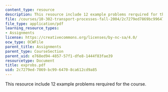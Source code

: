 ```yaml
---
content_type: resource
description: This resource include 12 example problems rerquired for the course.
file: /courses/10-302-transport-processes-fall-2004/2c7279ed7869bc9964708ca612cd9a85_exprobs.pdf
file_type: application/pdf
learning_resource_types:
- Assignments
license: https://creativecommons.org/licenses/by-nc-sa/4.0/
ocw_type: OCWFile
parent_title: Assignments
parent_type: CourseSection
parent_uid: e768ed94-4857-57f1-dfe8-1444f83fae39
resourcetype: Document
title: exprobs.pdf
uid: 2c7279ed-7869-bc99-6470-8ca612cd9a85
---
```

This resource include 12 example problems rerquired for the course.